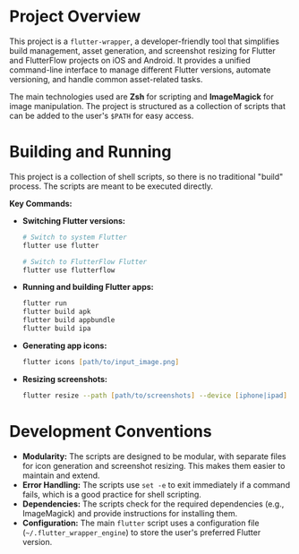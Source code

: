 # Project Overview

This project is a `flutter-wrapper`, a developer-friendly tool that simplifies build management, asset generation, and screenshot resizing for Flutter and FlutterFlow projects on iOS and Android. It provides a unified command-line interface to manage different Flutter versions, automate versioning, and handle common asset-related tasks.

The main technologies used are **Zsh** for scripting and **ImageMagick** for image manipulation. The project is structured as a collection of scripts that can be added to the user's `$PATH` for easy access.

# Building and Running

This project is a collection of shell scripts, so there is no traditional "build" process. The scripts are meant to be executed directly.

**Key Commands:**

*   **Switching Flutter versions:**
    ```zsh
    # Switch to system Flutter
    flutter use flutter

    # Switch to FlutterFlow Flutter
    flutter use flutterflow
    ```

*   **Running and building Flutter apps:**
    ```zsh
    flutter run
    flutter build apk
    flutter build appbundle
    flutter build ipa
    ```

*   **Generating app icons:**
    ```zsh
    flutter icons [path/to/input_image.png]
    ```

*   **Resizing screenshots:**
    ```zsh
    flutter resize --path [path/to/screenshots] --device [iphone|ipad]
    ```

# Development Conventions

*   **Modularity:** The scripts are designed to be modular, with separate files for icon generation and screenshot resizing. This makes them easier to maintain and extend.
*   **Error Handling:** The scripts use `set -e` to exit immediately if a command fails, which is a good practice for shell scripting.
*   **Dependencies:** The scripts check for the required dependencies (e.g., ImageMagick) and provide instructions for installing them.
*   **Configuration:** The main `flutter` script uses a configuration file (`~/.flutter_wrapper_engine`) to store the user's preferred Flutter version.
